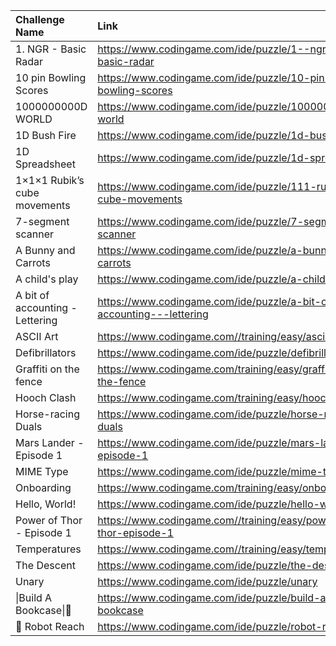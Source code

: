| Challenge Name                  | Link                                                                 |
|:--------------------------------|:---------------------------------------------------------------------|
| 1. NGR - Basic Radar            | https://www.codingame.com/ide/puzzle/1--ngr---basic-radar            |
| 10 pin Bowling Scores           | https://www.codingame.com/ide/puzzle/10-pin-bowling-scores           |
| 1000000000D WORLD               | https://www.codingame.com/ide/puzzle/1000000000d-world               |
| 1D Bush Fire                    | https://www.codingame.com/ide/puzzle/1d-bush-fire                    |
| 1D Spreadsheet                  | https://www.codingame.com/ide/puzzle/1d-spreadsheet                  |
| 1×1×1 Rubik’s cube movements    | https://www.codingame.com/ide/puzzle/111-rubiks-cube-movements       |
| 7-segment scanner               | https://www.codingame.com/ide/puzzle/7-segment-scanner               |
| A Bunny and Carrots             | https://www.codingame.com/ide/puzzle/a-bunny-and-carrots             |
| A child's play                  | https://www.codingame.com/ide/puzzle/a-childs-play                   |
| A bit of accounting - Lettering | https://www.codingame.com/ide/puzzle/a-bit-of-accounting---lettering |
| ASCII Art                       | https://www.codingame.com//training/easy/ascii-art                   |
| Defibrillators                  | https://www.codingame.com/ide/puzzle/defibrillators                  |
| Graffiti on the fence           | https://www.codingame.com/training/easy/graffiti-on-the-fence        |
| Hooch Clash                     | https://www.codingame.com/training/easy/hooch-clash                  |
| Horse-racing Duals              | https://www.codingame.com/ide/puzzle/horse-racing-duals              |
| Mars Lander - Episode 1         | https://www.codingame.com/ide/puzzle/mars-lander-episode-1           |
| MIME Type                       | https://www.codingame.com/ide/puzzle/mime-type                       |
| Onboarding                      | https://www.codingame.com/training/easy/onboarding                   |
| Hello, World!                   | https://www.codingame.com/ide/puzzle/hello-world                     |
| Power of Thor - Episode 1       | https://www.codingame.com//training/easy/power-of-thor-episode-1     |
| Temperatures                    | https://www.codingame.com//training/easy/temperatures                |
| The Descent                     | https://www.codingame.com/ide/puzzle/the-descent                     |
| Unary                           | https://www.codingame.com/ide/puzzle/unary                           |
| \|Build A Bookcase\|🔨          | https://www.codingame.com/ide/puzzle/build-a-bookcase                |
| 🤖 Robot Reach                  | https://www.codingame.com/ide/puzzle/robot-reach                     |
